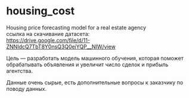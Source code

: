 # housing_cost
Housing price forecasting model for a real estate agency  
ссылка на скачивание датасета:  
https://drive.google.com/file/d/11-ZNNIdcQ7TbT8Y0nsQ3Q0eiYQP__NIW/view  

Цель — разработать модель машинного обучения, которая поможет обрабатывать объявления и увеличит число сделок и прибыль агентства.  

Данные очень сырые, есть дополнительные вопросы к заказчику по поводу данных.
